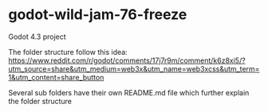 # godot-wild-jam-76-freeze

Godot 4.3 project

The folder structure follow this idea: https://www.reddit.com/r/godot/comments/17j7r9m/comment/k6z8xi5/?utm_source=share&utm_medium=web3x&utm_name=web3xcss&utm_term=1&utm_content=share_button

Several sub folders have their own README.md file which further explain the folder structure